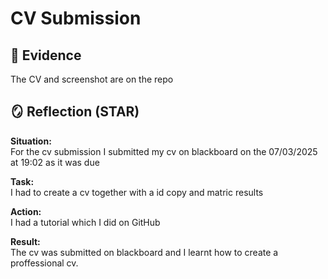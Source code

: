 # CV Submission

## 📁 Evidence
The CV and screenshot are on the repo

## 🪞 Reflection (STAR)

**Situation:**  
For the cv submission I submitted my cv on blackboard on the 07/03/2025 at 19:02 as it was due 

**Task:**  
I had to create a cv together with a id copy and matric results

**Action:**  
I had a tutorial which I did on GitHub

**Result:**  
The cv was submitted on blackboard and I learnt how to create a proffessional cv.
